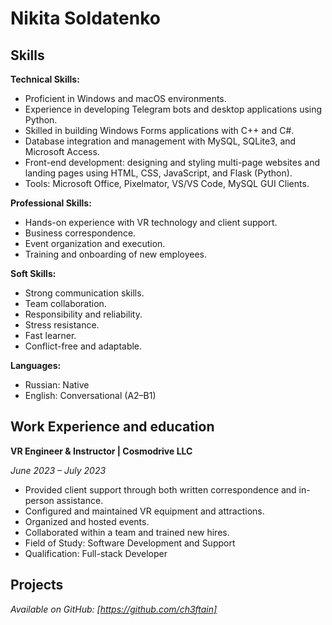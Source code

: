 # Nikita Soldatenko

## Skills

**Technical Skills:**
- Proficient in Windows and macOS environments.
- Experience in developing Telegram bots and desktop applications using Python.
- Skilled in building Windows Forms applications with C++ and C#.
- Database integration and management with MySQL, SQLite3, and Microsoft Access.
- Front-end development: designing and styling multi-page websites and landing pages using HTML, CSS, JavaScript, and Flask (Python).
- Tools: Microsoft Office, Pixelmator, VS/VS Code, MySQL GUI Clients.

**Professional Skills:**
- Hands-on experience with VR technology and client support.
- Business correspondence.
- Event organization and execution.
- Training and onboarding of new employees.

**Soft Skills:**
- Strong communication skills.
- Team collaboration.
- Responsibility and reliability.
- Stress resistance.
- Fast learner.
- Conflict-free and adaptable.

**Languages:**
- Russian: Native
- English: Conversational (A2–B1)

## Work Experience and education

**VR Engineer & Instructor | Cosmodrive LLC**

_June 2023 – July 2023_
- Provided client support through both written correspondence and in-person assistance.
- Configured and maintained VR equipment and attractions.
- Organized and hosted events.
- Collaborated within a team and trained new hires.
- Field of Study: Software Development and Support
- Qualification: Full-stack Developer
## Projects
*Available on GitHub: [https://github.com/ch3ftain]*
